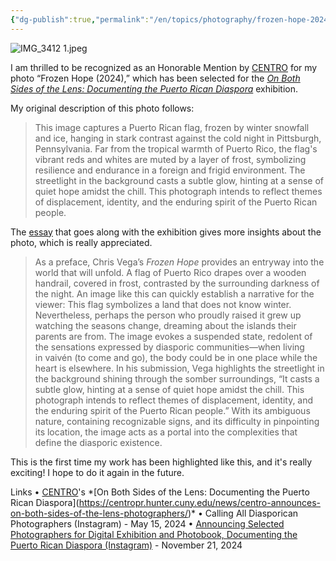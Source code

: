 ```yaml
---
{"dg-publish":true,"permalink":"/en/topics/photography/frozen-hope-2024/","title":"Frozen Hope (2024)","created":"2024-11-22T08:28:59.649-05:00","updated":"2024-11-23T18:40:12.102-05:00"}
---
```


![IMG_3412 1.jpeg](/img/user/IMG_3412%201.jpeg)

I am thrilled to be recognized as an Honorable Mention by [CENTRO]([https://centropr.hunter.cuny.edu](https://centropr.hunter.cuny.edu/)) for my photo “Frozen Hope (2024),” which has been selected for the *[On Both Sides of the Lens: Documenting the Puerto Rican Diaspora](https://centropr.hunter.cuny.edu/news/centro-announces-on-both-sides-of-the-lens-photographers/)* exhibition. 

My original description of this photo follows:

> This image captures a Puerto Rican flag, frozen by winter snowfall and ice, hanging in stark contrast against the cold night in Pittsburgh, Pennsylvania. Far from the tropical warmth of Puerto Rico, the flag's vibrant reds and whites are muted by a layer of frost, symbolizing resilience and endurance in a foreign and frigid environment. The streetlight in the background casts a subtle glow, hinting at a sense of quiet hope amidst the chill. This photograph intends to reflect themes of displacement, identity, and the enduring spirit of the Puerto Rican people.

The [essay](https://www.canva.com/design/DAGW9O1TcyE/QNGfByUJ_iKivEwFQlTLQQ/view?embed) that goes along with the exhibition gives more insights about the photo, which is really appreciated.

> As a preface, Chris Vega’s *Frozen Hope* provides an entryway into the world that will unfold. A flag of Puerto Rico drapes over a wooden handrail, covered in frost, contrasted by the surrounding darkness of the night. An image like this can quickly establish a narrative for the viewer: This flag symbolizes a land that does not know winter. Nevertheless, perhaps the person who proudly raised it grew up watching the seasons change, dreaming about the islands their parents are from. The image evokes a suspended state, redolent of the sensations expressed by diasporic communities—when living in vaivén (to come and go), the body could be in one place while the heart is elsewhere. In his submission, Vega highlights the streetlight in the background shining through the somber surroundings, “It casts a subtle glow, hinting at a sense of quiet hope amidst the chill. This photograph intends to reflect themes of displacement, identity, and the enduring spirit of the Puerto Rican people.” With its ambiguous nature, containing recognizable signs, and its difficulty in pinpointing its location, the image acts as a portal into the complexities that define the diasporic existence.

This is the first time my work has been highlighted like this, and it's really exciting! I hope to do it again in the future.

Links 
• [CENTRO]([https://centropr.hunter.cuny.edu](https://centropr.hunter.cuny.edu/))'s *[On Both Sides of the Lens: Documenting the Puerto Rican Diaspora](https://centropr.hunter.cuny.edu/news/centro-announces-on-both-sides-of-the-lens-photographers/)*
• Calling All Diasporican Photographers (Instagram) - May 15, 2024
• [Announcing Selected Photographers for Digital Exhibition and Photobook, Documenting the Puerto Rican Diaspora (Instagram)](https://www.instagram.com/p/DCpYQWVSvJI/?igsh=MXBkbzgzOGhwZWMwdw==) - November 21, 2024